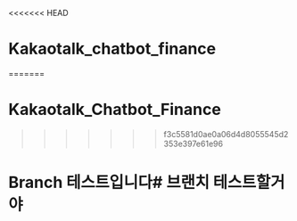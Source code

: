 <<<<<<< HEAD
# Kakaotalk_chatbot_finance
=======
# Kakaotalk_Chatbot_Finance
>>>>>>> f3c5581d0ae0a06d4d8055545d2353e397e61e96

# Branch 테스트입니다# 브랜치 테스트할거야
